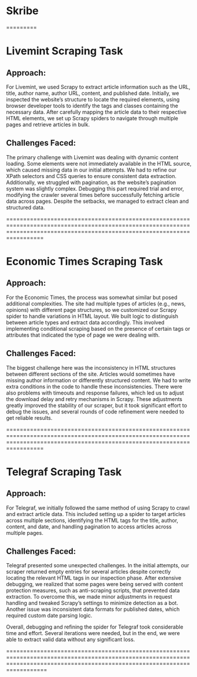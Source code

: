 # Skribe
=========

Livemint Scraping Task
======================
Approach:
--------
For Livemint, we used Scrapy to extract article information such as the URL, title, author name, author URL, content, and published date. Initially, we inspected the website’s structure to locate the required elements, using browser developer tools to identify the tags and classes containing the necessary data. After carefully mapping the article data to their respective HTML elements, we set up Scrapy spiders to navigate through multiple pages and retrieve articles in bulk.

Challenges Faced:
----------------
The primary challenge with Livemint was dealing with dynamic content loading. Some elements were not immediately available in the HTML source, which caused missing data in our initial attempts. We had to refine our XPath selectors and CSS queries to ensure consistent data extraction. Additionally, we struggled with pagination, as the website’s pagination system was slightly complex. Debugging this part required trial and error, modifying the crawler several times before successfully fetching article data across pages. Despite the setbacks, we managed to extract clean and structured data.

=============================================================================================================================================================================

Economic Times Scraping Task
============================
Approach:
--------
For the Economic Times, the process was somewhat similar but posed additional complexities. The site had multiple types of articles (e.g., news, opinions) with different page structures, so we customized our Scrapy spider to handle variations in HTML layout. We built logic to distinguish between article types and extract data accordingly. This involved implementing conditional scraping based on the presence of certain tags or attributes that indicated the type of page we were dealing with.

Challenges Faced:
----------------
The biggest challenge here was the inconsistency in HTML structures between different sections of the site. Articles would sometimes have missing author information or differently structured content. We had to write extra conditions in the code to handle these inconsistencies. There were also problems with timeouts and response failures, which led us to adjust the download delay and retry mechanisms in Scrapy. These adjustments greatly improved the stability of our scraper, but it took significant effort to debug the issues, and several rounds of code refinement were needed to get reliable results.

=============================================================================================================================================================================

Telegraf Scraping Task
=====================
Approach:
--------
For Telegraf, we initially followed the same method of using Scrapy to crawl and extract article data. This included setting up a spider to target articles across multiple sections, identifying the HTML tags for the title, author, content, and date, and handling pagination to access articles across multiple pages.

Challenges Faced:
----------------
Telegraf presented some unexpected challenges. In the initial attempts, our scraper returned empty entries for several articles despite correctly locating the relevant HTML tags in our inspection phase. After extensive debugging, we realized that some pages were being served with content protection measures, such as anti-scraping scripts, that prevented data extraction. To overcome this, we made minor adjustments in request handling and tweaked Scrapy’s settings to minimize detection as a bot. Another issue was inconsistent data formats for published dates, which required custom date parsing logic.

Overall, debugging and refining the spider for Telegraf took considerable time and effort. Several iterations were needed, but in the end, we were able to extract valid data without any significant loss.

==============================================================================================================================================================================
